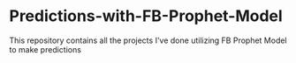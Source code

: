 # Predictions-with-FB-Prophet-Model
This repository contains all the projects I've done utilizing FB Prophet Model to make predictions
